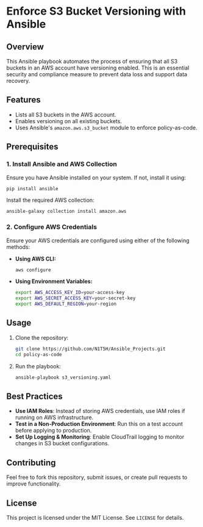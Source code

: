 # Enforce S3 Bucket Versioning with Ansible

## Overview
This Ansible playbook automates the process of ensuring that all S3 buckets in an AWS account have versioning enabled. This is an essential security and compliance measure to prevent data loss and support data recovery.

## Features
- Lists all S3 buckets in the AWS account.
- Enables versioning on all existing buckets.
- Uses Ansible's `amazon.aws.s3_bucket` module to enforce policy-as-code.

## Prerequisites
### 1. Install Ansible and AWS Collection
Ensure you have Ansible installed on your system. If not, install it using:
```sh
pip install ansible
```
Install the required AWS collection:
```sh
ansible-galaxy collection install amazon.aws
```

### 2. Configure AWS Credentials
Ensure your AWS credentials are configured using either of the following methods:

- **Using AWS CLI:**
  ```sh
  aws configure
  ```
- **Using Environment Variables:**
  ```sh
  export AWS_ACCESS_KEY_ID=your-access-key
  export AWS_SECRET_ACCESS_KEY=your-secret-key
  export AWS_DEFAULT_REGION=your-region
  ```

## Usage
1. Clone the repository:
   ```sh
   git clone https://github.com/N1T5H/Ansible_Projects.git
   cd policy-as-code
   ```
2. Run the playbook:
   ```sh
   ansible-playbook s3_versioning.yaml
   ```


## Best Practices
- **Use IAM Roles**: Instead of storing AWS credentials, use IAM roles if running on AWS infrastructure.
- **Test in a Non-Production Environment**: Run this on a test account before applying to production.
- **Set Up Logging & Monitoring**: Enable CloudTrail logging to monitor changes in S3 bucket configurations.

## Contributing
Feel free to fork this repository, submit issues, or create pull requests to improve functionality.

## License
This project is licensed under the MIT License. See `LICENSE` for details.

